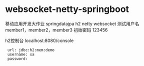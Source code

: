 # websocket-netty-springboot
移动应用开发大作业
springdatajpa h2 netty websocket
测试用户名
member1，member2，member3
初始密码
123456

h2控制台
localhost:8080/console

     url: jdbc:h2:mem:demo
     username: sa
     password:
